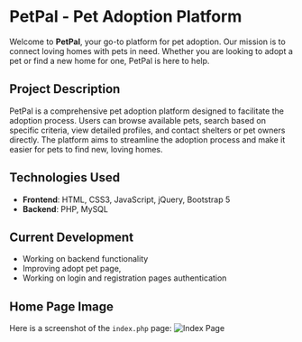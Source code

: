 # PetPal - Pet Adoption Platform

Welcome to **PetPal**, your go-to platform for pet adoption. Our mission is to connect loving homes with pets in need. Whether you are looking to adopt a pet or find a new home for one, PetPal is here to help.

## Project Description
PetPal is a comprehensive pet adoption platform designed to facilitate the adoption process. Users can browse available pets, search based on specific criteria, view detailed profiles, and contact shelters or pet owners directly. The platform aims to streamline the adoption process and make it easier for pets to find new, loving homes.

## Technologies Used
- **Frontend**: HTML, CSS3, JavaScript, jQuery, Bootstrap 5
- **Backend**: PHP, MySQL

## Current Development
- Working on backend functionality
- Improving adopt pet page,
- Working on login and registration pages authentication

## Home Page Image
Here is a screenshot of the `index.php` page:
![Index Page](images/index-page.jpg)

